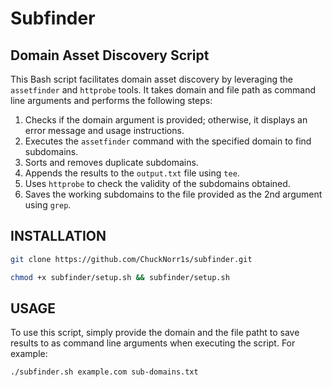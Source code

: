 # Subfinder
## Domain Asset Discovery Script

This Bash script facilitates domain asset discovery by leveraging the `assetfinder` and `httprobe` tools. It takes domain and file path as command line arguments and performs the following steps:

1. Checks if the domain argument is provided; otherwise, it displays an error message and usage instructions.
2. Executes the `assetfinder` command with the specified domain to find subdomains.
3. Sorts and removes duplicate subdomains.
4. Appends the results to the `output.txt` file using `tee`.
5. Uses `httprobe` to check the validity of the subdomains obtained.
6. Saves the working subdomains to the file provided as the 2nd argument using `grep`.

## INSTALLATION

```bash
git clone https://github.com/ChuckNorr1s/subfinder.git
```
```bash
chmod +x subfinder/setup.sh && subfinder/setup.sh
```

## USAGE

To use this script, simply provide the domain and the file patht to save results to as command line arguments when executing the script. For example:

```bash
./subfinder.sh example.com sub-domains.txt
```
